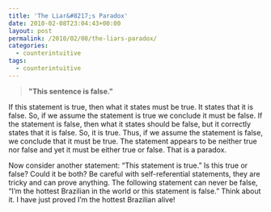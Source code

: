```yaml
---
title: 'The Liar&#8217;s Paradox'
date: 2010-02-08T23:04:43+00:00
layout: post
permalink: /2010/02/08/the-liars-paradox/
categories:
  - counterintuitive
tags:
  - counterintuitive
---
```


> **"This sentence is false."**

If this statement is true, then what it states must be true. It states that it is false. So, if we assume the statement is true we conclude it must be false. If the statement is false, then what it states should be false, but it correctly states that it is false. So, it is true. Thus, if we assume the statement is false, we conclude that it must be true. The statement appears to be neither true nor false and yet it must be either true or false. That is a paradox.

Now consider another statement: &#8220;This statement is true.&#8221; Is this true or false? Could it be both? Be careful with self-referential statements, they are tricky and can prove anything. The following statement can never be false, &#8220;I&#8217;m the hottest Brazilian in the world or this statement is false.&#8221; Think about it. I have just proved I&#8217;m the hottest Brazilian alive!
